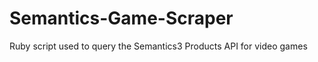 Semantics-Game-Scraper
======================

Ruby script used to query the Semantics3 Products API for video games
